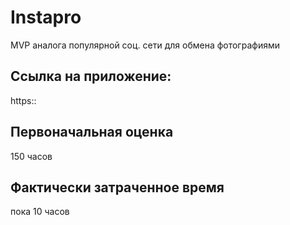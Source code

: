 # Instapro

MVP аналога популярной соц. сети для обмена фотографиями

## Ссылка на приложение:

https::

## Первоначальная оценка

150 часов

## Фактически затраченное время

пока 10 часов
